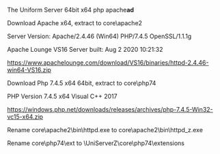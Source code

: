 The Uniform Server 64bit x64 php apache<b>ad</b>


Download Apache x64, extract to core\apache2

Server Version: Apache/2.4.46 (Win64) PHP/7.4.5 OpenSSL/1.1.1g

Apache Lounge VS16 Server built: Aug 2 2020 10:21:32

https://www.apachelounge.com/download/VS16/binaries/httpd-2.4.46-win64-VS16.zip


Download Php 7.4.5 x64 64bit, extract to core\php74

PHP Version 7.4.5 x64
Visual C++ 2017

https://windows.php.net/downloads/releases/archives/php-7.4.5-Win32-vc15-x64.zip



Rename core\apache2\bin\httpd.exe to core\apache2\bin\httpd_z.exe

Rename core\php74\ext to \UniServerZ\core\php74\extensions
